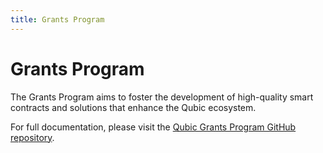 ```yaml
---
title: Grants Program
---
```


# Grants Program

The Grants Program aims to foster the development of high-quality smart contracts and solutions that enhance the Qubic ecosystem.

For full documentation, please visit the [Qubic Grants Program GitHub repository](https://github.com/qubic/grants).
